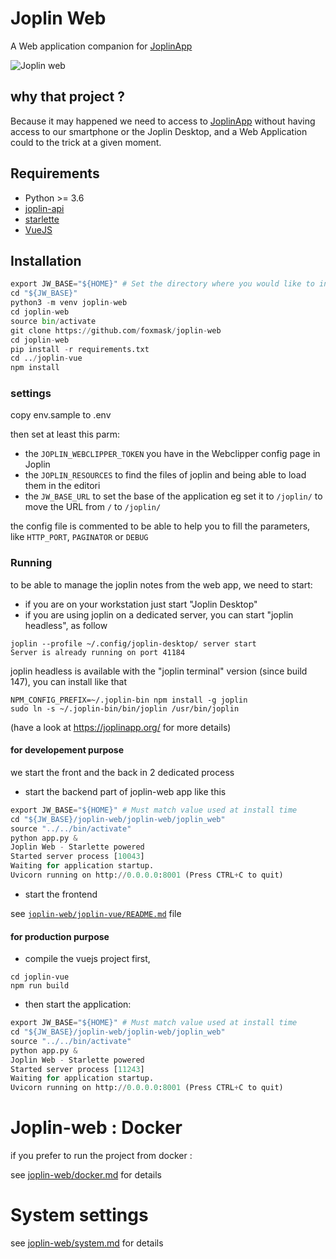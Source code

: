# Joplin Web

A Web application companion for [JoplinApp](https://joplinapp.org)

![Joplin web](https://raw.githubusercontent.com/foxmask/joplin-web/master/joplin_web.png)

## why that project ?

Because it may happened we need to access to [JoplinApp](https://joplinapp.org) without having access to our smartphone or the Joplin Desktop, and a Web Application could to the trick at a given moment.

## Requirements

* Python >= 3.6
* [joplin-api](https://github.com/foxmask/joplin-api)
* [starlette](https://www.starlette.io)
* [VueJS](https://vuejs.org)


## Installation

```python
export JW_BASE="${HOME}" # Set the directory where you would like to install
cd "${JW_BASE}"
python3 -m venv joplin-web
cd joplin-web
source bin/activate
git clone https://github.com/foxmask/joplin-web
cd joplin-web
pip install -r requirements.txt
cd ../joplin-vue
npm install
```

### settings

copy env.sample to .env

then set at least this parm:

* the `JOPLIN_WEBCLIPPER_TOKEN` you have in the Webclipper config page in Joplin
* the `JOPLIN_RESOURCES` to find the files of joplin and being able to load them in the editori
* the `JW_BASE_URL` to set the base of the application eg  set it to `/joplin/` to move the URL from `/` to  `/joplin/`

the config file is commented to be able to help you to fill the parameters, like `HTTP_PORT`, `PAGINATOR` or `DEBUG`


### Running

to be able to manage the joplin notes from the web app, we need to start:

* if you are on your workstation just start "Joplin Desktop"
* if you are using joplin on a dedicated server, you can start "joplin headless", as follow
```
joplin --profile ~/.config/joplin-desktop/ server start
Server is already running on port 41184
```
joplin headless is available with the "joplin terminal" version (since build 147), you can install like that
```
NPM_CONFIG_PREFIX=~/.joplin-bin npm install -g joplin
sudo ln -s ~/.joplin-bin/bin/joplin /usr/bin/joplin
```
(have a look at https://joplinapp.org/ for more details)

#### for developement purpose

we start the front and the back in 2 dedicated process

* start the backend part of joplin-web app like this

```python
export JW_BASE="${HOME}" # Must match value used at install time
cd "${JW_BASE}/joplin-web/joplin-web/joplin_web"
source "../../bin/activate"
python app.py &
Joplin Web - Starlette powered
Started server process [10043]
Waiting for application startup.
Uvicorn running on http://0.0.0.0:8001 (Press CTRL+C to quit)
```

* start the frontend

see [`joplin-web/joplin-vue/README.md`](joplin-vue/README.md) file


#### for production purpose

* compile the vuejs project first,

```shell
cd joplin-vue
npm run build
```

* then start the application:

```python
export JW_BASE="${HOME}" # Must match value used at install time
cd "${JW_BASE}/joplin-web/joplin-web/joplin_web"
source "../../bin/activate"
python app.py &
Joplin Web - Starlette powered
Started server process [11243]
Waiting for application startup.
Uvicorn running on http://0.0.0.0:8001 (Press CTRL+C to quit)
```


# Joplin-web : Docker

if you prefer to run the project from docker :

see [joplin-web/docker.md](docker.md) for details

# System settings

see [joplin-web/system.md](system.md) for details
